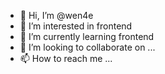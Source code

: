 - 👋 Hi, I’m @wen4e
- 👀 I’m interested in frontend
- 🌱 I’m currently learning frontend
- 💞️ I’m looking to collaborate on ...
- 📫 How to reach me ...

<!---
wen4e/wen4e is a ✨ special ✨ repository because its `README.md` (this file) appears on your GitHub profile.
You can click the Preview link to take a look at your changes.
--->
